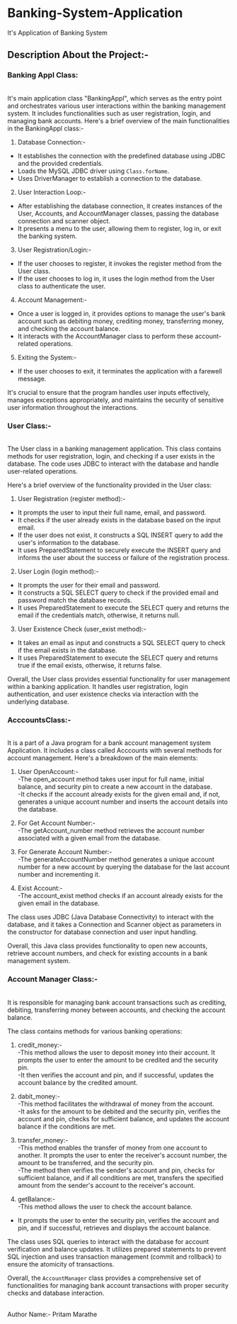 # Banking-System-Application
It's Application of Banking System
<br>

<h2>Description About the Project:- </h2>
<h3>Banking Appl Class:</h3>
<br>
 It's  main application class "BankingAppl", which serves as the entry point and orchestrates various user interactions within the banking management system. It includes functionalities such as user registration, login, and managing bank accounts. Here's a brief overview of the main functionalities in the BankingAppl class:-

1.  Database Connection:-
   - It establishes the connection with the predefined database using JDBC and the provided credentials.
   - Loads the MySQL JDBC driver using `Class.forName`.
   - Uses DriverManager to establish a connection to the database.

2.  User Interaction Loop:-
   - After establishing the database connection, it creates instances of the User, Accounts, and AccountManager classes, passing the database connection and scanner object.
   - It presents a menu to the user, allowing them to register, log in, or exit the banking system.

3.  User Registration/Login:-
   - If the user chooses to register, it invokes the register method from the User class.
   - If the user chooses to log in, it uses the login method from the User class to authenticate the user.

4.  Account Management:-
   - Once a user is logged in, it provides options to manage the user's bank account such as debiting money, crediting money, transferring money, and checking the account balance.
   - It interacts with the AccountManager class to perform these account-related operations.

5.  Exiting the System:-
   - If the user chooses to exit, it terminates the application with a farewell message.

  It's crucial to ensure that the program handles user inputs effectively, manages exceptions appropriately, and maintains the security of sensitive user information throughout the interactions.


<h3>User Class:-</h3>
<br>
 The  User class in a banking management application. This class contains methods for user registration, login, and checking if a user exists in the database. The code uses JDBC to interact with the database and handle user-related operations.

Here's a brief overview of the functionality provided in the User class:

1.  User Registration (register method):-
   - It prompts the user to input their full name, email, and password.
   - It checks if the user already exists in the database based on the input email.
   - If the user does not exist, it constructs a SQL INSERT query to add the user's information to the database.
   - It uses PreparedStatement to securely execute the INSERT query and informs the user about the success or failure of the registration process.

2.  User Login (login method):-
   - It prompts the user for their email and password.
   - It constructs a SQL SELECT query to check if the provided email and password match the database records.
   - It uses PreparedStatement to execute the SELECT query and returns the email if the credentials match, otherwise, it returns null.

3.  User Existence Check (user_exist method):-
   - It takes an email as input and constructs a SQL SELECT query to check if the email exists in the database.
   - It uses PreparedStatement to execute the SELECT query and returns true if the email exists, otherwise, it returns false.

Overall, the User class provides essential functionality for user management within a banking application. It handles user registration, login authentication, and user existence checks via interaction with the underlying database.


<h3>AcccountsClass:-</h3><br>
 It is a part of a Java program for a bank account management system Application. It includes a class called  Acccounts  with several methods for account management. Here's a breakdown of the main elements:

1. User OpenAccount:- <br>
   -The open_account method takes user input for full name, initial balance, and security pin to create a new account in the database. <br>
   -It checks if the account already exists for the given email and, if not, generates a unique account number and inserts the account details into the database.

2.  For Get Account Number:-<br>
   -The getAccount_number method retrieves the account number associated with a given email from the database.

3. For Generate Account Number:-<br>
   -The generateAccountNumber method generates a unique account number for a new account by querying the database for the last account number and incrementing it.

4. Exist Account:-<br>
   -The account_exist method checks if an account already exists for the given email in the database.

The class uses JDBC (Java Database Connectivity) to interact with the database, and it takes a Connection and Scanner object as parameters in the constructor for database connection and user input handling.

Overall, this Java class provides functionality to open new accounts, retrieve account numbers, and check for existing accounts in a bank management system.  


<h3>Account Manager Class:-</h3><br>
 It is responsible for managing bank account transactions such as crediting, debiting, transferring money between accounts, and checking the account balance.

The class contains methods for various banking operations:
1.  credit_money:- <br>
   -This method allows the user to deposit money into their account. It prompts the user to enter the amount to be credited and the security pin. <br>
   -It then verifies the account and pin, and if successful, updates the account balance by the credited amount.

2.  dabit_money:-<br>
   -This method facilitates the withdrawal of money from the account. <br>
   -It asks for the amount to be debited and the security pin, verifies the account and pin, checks for sufficient balance, and updates the account balance if the conditions are met.

3.  transfer_money:-<br>
   -This method enables the transfer of money from one account to another. It prompts the user to enter the receiver's account number, the amount to be transferred, and the security pin. <br>
   -The method then verifies the sender's account and pin, checks for sufficient balance, and if all conditions are met, transfers the specified amount from the sender's account to the receiver's account.

4.  getBalance:- <br>
   -This method allows the user to check the account balance.<br>
   - It prompts the user to enter the security pin, verifies the account and pin, and if successful, retrieves and displays the account balance.

The class uses SQL queries to interact with the database for account verification and balance updates. It utilizes prepared statements to prevent SQL injection and uses transaction management (commit and rollback) to ensure the atomicity of transactions.

Overall, the `AccountManager` class provides a comprehensive set of functionalities for managing bank account transactions with proper security checks and database interaction.  

<br>
Author Name:- Pritam Marathe
